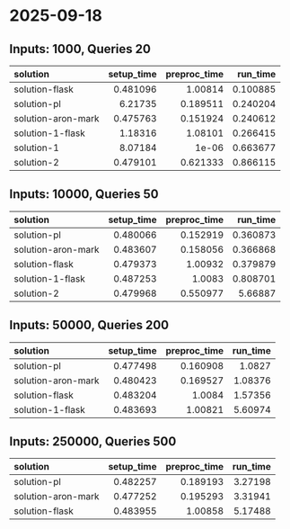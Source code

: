 # 2025-09-18

## Inputs: 1000, Queries 20

| solution           |   setup_time |   preproc_time |   run_time |
|:-------------------|-------------:|---------------:|-----------:|
| solution-flask     |     0.481096 |       1.00814  |   0.100885 |
| solution-pl        |     6.21735  |       0.189511 |   0.240204 |
| solution-aron-mark |     0.475763 |       0.151924 |   0.240612 |
| solution-1-flask   |     1.18316  |       1.08101  |   0.266415 |
| solution-1         |     8.07184  |       1e-06    |   0.663677 |
| solution-2         |     0.479101 |       0.621333 |   0.866115 |

## Inputs: 10000, Queries 50

| solution           |   setup_time |   preproc_time |   run_time |
|:-------------------|-------------:|---------------:|-----------:|
| solution-pl        |     0.480066 |       0.152919 |   0.360873 |
| solution-aron-mark |     0.483607 |       0.158056 |   0.366868 |
| solution-flask     |     0.479373 |       1.00932  |   0.379879 |
| solution-1-flask   |     0.487253 |       1.0083   |   0.808701 |
| solution-2         |     0.479968 |       0.550977 |   5.66887  |

## Inputs: 50000, Queries 200

| solution           |   setup_time |   preproc_time |   run_time |
|:-------------------|-------------:|---------------:|-----------:|
| solution-pl        |     0.477498 |       0.160908 |    1.0827  |
| solution-aron-mark |     0.480423 |       0.169527 |    1.08376 |
| solution-flask     |     0.483204 |       1.0084   |    1.57356 |
| solution-1-flask   |     0.483693 |       1.00821  |    5.60974 |

## Inputs: 250000, Queries 500

| solution           |   setup_time |   preproc_time |   run_time |
|:-------------------|-------------:|---------------:|-----------:|
| solution-pl        |     0.482257 |       0.189193 |    3.27198 |
| solution-aron-mark |     0.477252 |       0.195293 |    3.31941 |
| solution-flask     |     0.483955 |       1.00858  |    5.17488 |